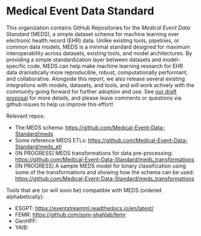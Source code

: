 # Medical Event Data Standard
This organization contains GitHub Repositories for the _Medical Event Data Standard_ (MEDS), a simple dataset schema for machine learning over electronic health record (EHR) data. Unlike existing tools, pipelines, or common data models, MEDS is a minimal standard designed for maximum interoperability across datasets, existing tools, and model architectures. By providing a simple standardization layer between datasets and model-specific code, MEDS can help make machine learning research for EHR data dramatically more reproducible, robust, computationally performant, and collaborative. Alongside this report, we also release several existing integrations with models, datasets, and tools, and will work actively with the community going forward for further adoption and use. See [our draft proposal](https://github.com/Medical-Event-Data-Standard/.github/blob/main/Medical_Event_Data_Standard.pdf) for more details, and please leave comments or questions via github issues to help us improve this effort!

Relevant repos:
  * The MEDS schema: https://github.com/Medical-Event-Data-Standard/meds
  * Some reference MEDS ETLs: https://github.com/Medical-Event-Data-Standard/meds_etl
  * [IN PROGRESS] MEDS transformations for data pre-processing: https://github.com/Medical-Event-Data-Standard/meds_transformations
  * [IN PROGRESS] A sample MEDS model for binary classification using some of the transformations and showing how the schema can be used: https://github.com/Medical-Event-Data-Standard/meds_transformations

Tools that are (or will soon be) compatible with MEDS (ordered alphabetically):
  * ESGPT: https://eventstreamml.readthedocs.io/en/latest/
  * FEMR: https://github.com/som-shahlab/femr
  * GenHPF:
  * YAIB: 

